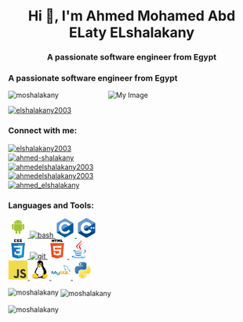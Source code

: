 <h1 align="center">Hi 👋, I'm Ahmed Mohamed Abd ELaty ELshalakany</h1>
<h3 align="center">A passionate software engineer from Egypt</h3>
<h3 align="left">  A passionate software engineer from Egypt</h3>
<img src=""https://scontent.fcai19-4.fna.fbcdn.net/v/t1.15752-9/368889533_825615792529164_5279217456891053028_n.png?_nc_cat=103&ccb=1-7&_nc_sid=ae9488&_nc_ohc=fu5ippQGSFEAX9YR1gb&_nc_ht=scontent.fcai19-4.fna&oh=03_AdR48-AFgALOUGRuEhZTCN8AV_EAhu_-OZsHP_WxGZZGLA&oe=650832DC"  width="300" height="400" alt="My Image" style="float: right;" />
<p align="left"> <img src="https://komarev.com/ghpvc/?username=moshalakany&label=Profile%20views&color=0e75b6&style=flat" alt="moshalakany" /> </p>

<p align="left"> <a href="https://twitter.com/elshalakany2003" target="blank"><img src="https://img.shields.io/twitter/follow/elshalakany2003?logo=twitter&style=for-the-badge" alt="elshalakany2003" /></a> </p>

<h3 align="left">Connect with me:</h3>
<p align="left">
<a href="https://twitter.com/elshalakany2003" target="blank"><img align="center" src="https://raw.githubusercontent.com/rahuldkjain/github-profile-readme-generator/master/src/images/icons/Social/twitter.svg" alt="elshalakany2003" height="30" width="40" /></a>
<a href="https://linkedin.com/in/ahmed-shalakany" target="blank"><img align="center" src="https://raw.githubusercontent.com/rahuldkjain/github-profile-readme-generator/master/src/images/icons/Social/linked-in-alt.svg" alt="ahmed-shalakany" height="30" width="40" /></a>
<a href="https://fb.com/ahmedelshalakany2003" target="blank"><img align="center" src="https://raw.githubusercontent.com/rahuldkjain/github-profile-readme-generator/master/src/images/icons/Social/facebook.svg" alt="ahmedelshalakany2003" height="30" width="40" /></a>
<a href="https://instagram.com/ahmedelshalakany2003" target="blank"><img align="center" src="https://raw.githubusercontent.com/rahuldkjain/github-profile-readme-generator/master/src/images/icons/Social/instagram.svg" alt="ahmedelshalakany2003" height="30" width="40" /></a>
<a href="https://codeforces.com/profile/ahmed_elshalakany" target="blank"><img align="center" src="https://raw.githubusercontent.com/rahuldkjain/github-profile-readme-generator/master/src/images/icons/Social/codeforces.svg" alt="ahmed_elshalakany" height="30" width="40" /></a>
</p>
<h3 align="left">Languages and Tools:</h3>
<p align="left"> <a href="https://developer.android.com" target="_blank" rel="noreferrer"> <img src="https://raw.githubusercontent.com/devicons/devicon/master/icons/android/android-original-wordmark.svg" alt="android" width="40" height="40"/> </a> <a href="https://www.gnu.org/software/bash/" target="_blank" rel="noreferrer"> <img src="https://www.vectorlogo.zone/logos/gnu_bash/gnu_bash-icon.svg" alt="bash" width="40" height="40"/> </a> <a href="https://www.cprogramming.com/" target="_blank" rel="noreferrer"> <img src="https://raw.githubusercontent.com/devicons/devicon/master/icons/c/c-original.svg" alt="c" width="40" height="40"/> </a> <a href="https://www.w3schools.com/cpp/" target="_blank" rel="noreferrer"> <img src="https://raw.githubusercontent.com/devicons/devicon/master/icons/cplusplus/cplusplus-original.svg" alt="cplusplus" width="40" height="40"/> </a> <a href="https://www.w3schools.com/css/" target="_blank" rel="noreferrer"> <img src="https://raw.githubusercontent.com/devicons/devicon/master/icons/css3/css3-original-wordmark.svg" alt="css3" width="40" height="40"/> </a> <a href="https://git-scm.com/" target="_blank" rel="noreferrer"> <img src="https://www.vectorlogo.zone/logos/git-scm/git-scm-icon.svg" alt="git" width="40" height="40"/> </a> <a href="https://www.w3.org/html/" target="_blank" rel="noreferrer"> <img src="https://raw.githubusercontent.com/devicons/devicon/master/icons/html5/html5-original-wordmark.svg" alt="html5" width="40" height="40"/> </a> <a href="https://www.java.com" target="_blank" rel="noreferrer"> <img src="https://raw.githubusercontent.com/devicons/devicon/master/icons/java/java-original.svg" alt="java" width="40" height="40"/> </a> <a href="https://developer.mozilla.org/en-US/docs/Web/JavaScript" target="_blank" rel="noreferrer"> <img src="https://raw.githubusercontent.com/devicons/devicon/master/icons/javascript/javascript-original.svg" alt="javascript" width="40" height="40"/> </a> <a href="https://www.linux.org/" target="_blank" rel="noreferrer"> <img src="https://raw.githubusercontent.com/devicons/devicon/master/icons/linux/linux-original.svg" alt="linux" width="40" height="40"/> </a> <a href="https://www.mysql.com/" target="_blank" rel="noreferrer"> <img src="https://raw.githubusercontent.com/devicons/devicon/master/icons/mysql/mysql-original-wordmark.svg" alt="mysql" width="40" height="40"/> </a> <a href="https://www.python.org" target="_blank" rel="noreferrer"> <img src="https://raw.githubusercontent.com/devicons/devicon/master/icons/python/python-original.svg" alt="python" width="40" height="40"/> </a> </p>
<p><img align="left" src="https://github-readme-stats.vercel.app/api/top-langs?username=moshalakany&show_icons=true&locale=en&layout=compact" alt="moshalakany" /></p>
<p>&nbsp;<img align="center" src="https://github-readme-stats.vercel.app/api?username=moshalakany&show_icons=true&locale=en" alt="moshalakany" /></p>
<p><img align="center" src="https://github-readme-streak-stats.herokuapp.com/?user=moshalakany&" alt="moshalakany" /></p>
